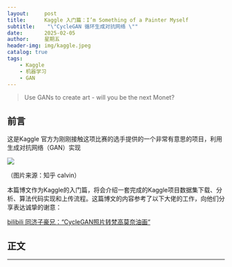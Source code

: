 ```yaml
---
layout:     post
title:      Kaggle 入门篇：I’m Something of a Painter Myself
subtitle:    "\"CycleGAN 循环生成对抗网络 \""
date:       2025-02-05
author:     星期五
header-img: img/kaggle.jpeg
catalog: true
tags:
    - Kaggle
    - 机器学习
    - GAN
---
```


> Use GANs to create art - will you be the next Monet?

## 前言

这是Kaggle 官方为刚刚接触这项比赛的选手提供的一个非常有意思的项目，利用生成对抗网络（GAN）实现

![](https://github.com/fangyuanleo/fangyuanleo.github.io/blob/master/post_fig/kaggle/monet/compare.png?raw=true)

（图片来源：知乎 calvin）

本篇博文作为Kaggle的入门篇，将会介绍一套完成的Kaggle项目数据集下载、分析、算法代码实现和上传流程。这篇博文的内容参考了以下大佬的工作，向他们分享表达诚挚的谢意：

[bilibili 同济子豪兄：“CycleGAN照片转梵高莫奈油画“](https://www.bilibili.com/video/BV1wv4y1T71F/?vd_source=93c96df915e6ddad65b78774bf3baf9f)

## 正文

---



<!-- Gitalk 评论 start --> <!-- Gitalk end -->

<!-- Gitalk 评论 start --> 
<!-- Gitalk end -->
